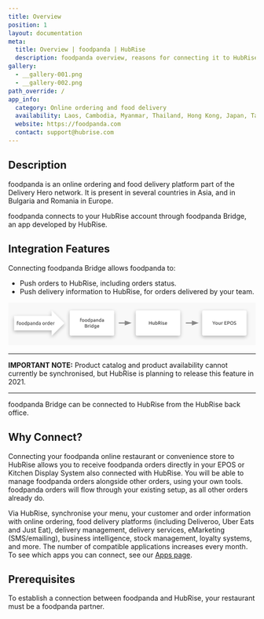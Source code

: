 ```yaml
---
title: Overview
position: 1
layout: documentation
meta:
  title: Overview | foodpanda | HubRise
  description: foodpanda overview, reasons for connecting it to HubRise and summary of integrated features. Synchronise data between your EPOS and your apps.
gallery:
  - __gallery-001.png
  - __gallery-002.png
path_override: /
app_info:
  category: Online ordering and food delivery
  availability: Laos, Cambodia, Myanmar, Thailand, Hong Kong, Japan, Taiwan, Malaysia, Singapore, Pakistan, Bangladesh, Bulgaria, Romania,
  website: https://foodpanda.com
  contact: support@hubrise.com
---
```


## Description

foodpanda is an online ordering and food delivery platform part of the Delivery Hero network.
It is present in several countries in Asia, and in Bulgaria and Romania in Europe.

foodpanda connects to your HubRise account through foodpanda Bridge, an app developed by HubRise.

## Integration Features

Connecting foodpanda Bridge allows foodpanda to:

- Push orders to HubRise, including orders status.
- Push delivery information to HubRise, for orders delivered by your team.

![Diagram of the connection flow between foodpanda, foodpanda Bridge, and HubRise](../images/001-en-2x-connection-diagram.png)

---

**IMPORTANT NOTE:** Product catalog and product availability cannot currently be synchronised, but HubRise is planning to release this feature in 2021.

---

foodpanda Bridge can be connected to HubRise from the HubRise back office.

## Why Connect?

Connecting your foodpanda online restaurant or convenience store to HubRise allows you to receive foodpanda orders directly in your EPOS or Kitchen Display System also connected with HubRise.
You will be able to manage foodpanda orders alongside other orders, using your own tools. foodpanda orders will flow through your existing setup, as all other orders already do.

Via HubRise, synchronise your menu, your customer and order information with online ordering, food delivery platforms (including Deliveroo, Uber Eats and Just Eat), delivery management, delivery services, eMarketing (SMS/emailing), business intelligence, stock management, loyalty systems, and more. The number of compatible applications increases every month. To see which apps you can connect, see our [Apps page](/apps).

## Prerequisites

To establish a connection between foodpanda and HubRise, your restaurant must be a foodpanda partner.
